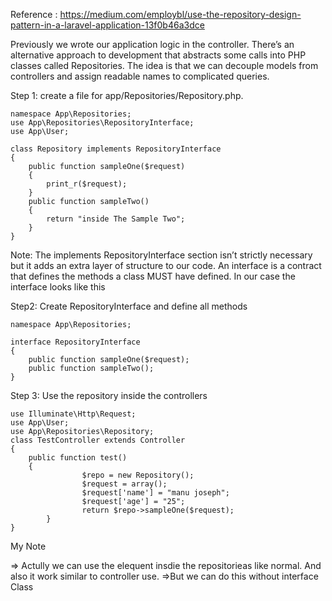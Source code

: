 
Reference : https://medium.com/employbl/use-the-repository-design-pattern-in-a-laravel-application-13f0b46a3dce 

Previously we wrote our application logic in the controller. There’s an alternative approach to development that abstracts some calls into PHP classes called Repositories. The idea is that we can decouple models from controllers and assign readable names to complicated queries.

Step 1: create a file for app/Repositories/Repository.php.



 	namespace App\Repositories;
	use App\Repositories\RepositoryInterface;
	use App\User;

	class Repository implements RepositoryInterface
	{
		public function sampleOne($request)
		{
			print_r($request);
		}
		public function sampleTwo()
		{
			return "inside The Sample Two";
		}
	}



Note: The implements RepositoryInterface section isn’t strictly necessary but it adds an extra layer of structure to our code. An interface is a contract that defines the methods a class MUST have defined. In our case the interface looks like this

Step2: Create RepositoryInterface and define all methods


	namespace App\Repositories;

	interface RepositoryInterface
	{
		public function sampleOne($request);
		public function sampleTwo();
	}

Step 3: Use the repository inside the controllers


	use Illuminate\Http\Request;
	use App\User;
	use App\Repositories\Repository;
	class TestController extends Controller
	{
		public function test()
		{   
        			$repo = new Repository();
        			$request = array();
        			$request['name'] = "manu joseph";
        			$request['age'] = "25";
        			return $repo->sampleOne($request);       
    		}
	}

My Note 

=> Actully we can use the elequent insdie the repositorieas like normal. And also it work similar to controller use. 
=>But we can do this without interface Class
